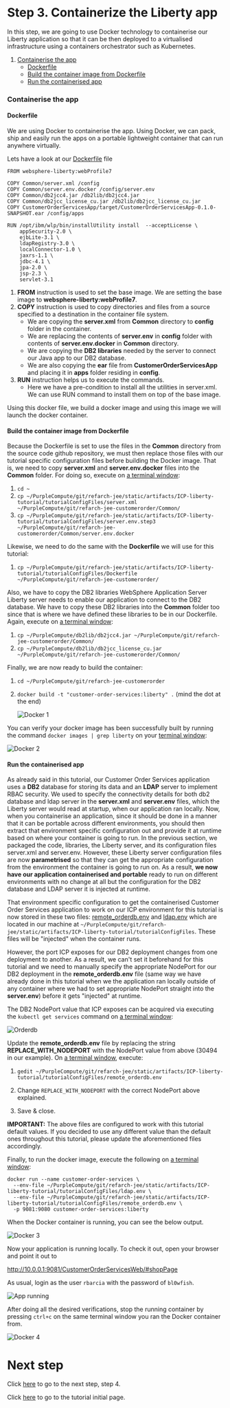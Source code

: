 # Step 3. Containerize the Liberty app

In this step, we are going to use Docker technology to containerise our Liberty application so that it can be then deployed to a virtualised infrastructure using a containers orchestrator such as Kubernetes.

1. [Containerise the app](#containerise-the-app)
    * [Dockerfile](#dockerfile)
    * [Build the container image from Dockerfile](#build-the-container-image-from-dockerfile)
    * [Run the containerised app](#run-the-containerised-app)

### Containerise the app

#### Dockerfile

We are using Docker to containerise the app. Using Docker, we can pack, ship and easily run the apps on a portable lightweight container that can run anywhere virtually.

Lets have a look at our [Dockerfile](tutorialConfigFiles/Dockerfile) file

```
FROM websphere-liberty:webProfile7

COPY Common/server.xml /config
COPY Common/server.env.docker /config/server.env
COPY Common/db2jcc4.jar /db2lib/db2jcc4.jar
COPY Common/db2jcc_license_cu.jar /db2lib/db2jcc_license_cu.jar
COPY CustomerOrderServicesApp/target/CustomerOrderServicesApp-0.1.0-SNAPSHOT.ear /config/apps

RUN /opt/ibm/wlp/bin/installUtility install  --acceptLicense \
    appSecurity-2.0 \
    ejbLite-3.1 \
    ldapRegistry-3.0 \
    localConnector-1.0 \
    jaxrs-1.1 \
    jdbc-4.1 \
    jpa-2.0 \
    jsp-2.3 \
    servlet-3.1

```

1. **FROM** instruction is used to set the base image. We are setting the base image to **websphere-liberty:webProfile7**.
2. **COPY** instruction is used to copy directories and files from a source specified to a destination in the container file system.
   - We are copying the **server.xml** from **Common** directory to **config** folder in the container.
   - We are replacing the contents of **server.env** in **config** folder with contents of **server.env.docker** in **Common** directory.
   - We are copying the **DB2 libraries** needed by the server to connect our Java app to our DB2 database.
   - We are also copying the **ear** file from **CustomerOrderServicesApp** and placing it in **apps** folder residing in **config**.
3. **RUN** instruction helps us to execute the commands.
   - Here we have a pre-condition to install all the utilities in server.xml. We can use RUN command to install them on top of the base image.

Using this docker file, we build a docker image and using this image we will launch the docker container.

#### Build the container image from Dockerfile

Because the Dockerfile is set to use the files in the **Common** directory from the source code github repository, we must then replace those files with our tutorial specific configuration files before building the Docker image. That is, we need to copy **server.xml** and **server.env.docker** files into the **Common** folder. For doing so, execute on [a terminal window](troubleshooting.md#open-the-terminal):

1. `cd ~`
2. `cp ~/PurpleCompute/git/refarch-jee/static/artifacts/ICP-liberty-tutorial/tutorialConfigFiles/server.xml ~/PurpleCompute/git/refarch-jee-customerorder/Common/`
3. `cp ~/PurpleCompute/git/refarch-jee/static/artifacts/ICP-liberty-tutorial/tutorialConfigFiles/server.env.step3 ~/PurpleCompute/git/refarch-jee-customerorder/Common/server.env.docker`

Likewise, we need to do the same with the **Dockerfile** we will use for this tutorial:

1. `cp ~/PurpleCompute/git/refarch-jee/static/artifacts/ICP-liberty-tutorial/tutorialConfigFiles/Dockerfile ~/PurpleCompute/git/refarch-jee-customerorder/`

Also, we have to copy the DB2 libraries WebSphere Application Server Liberty server needs to enable our application to connect to the DB2 database. We have to copy these DB2 libraries into the **Common** folder too since that is where we have defined these libraries to be in our Dockerfile. Again, execute on [a terminal window](troubleshooting.md#open-the-terminal):

1. `cp ~/PurpleCompute/db2lib/db2jcc4.jar ~/PurpleCompute/git/refarch-jee-customerorder/Common/`
2. `cp ~/PurpleCompute/db2lib/db2jcc_license_cu.jar ~/PurpleCompute/git/refarch-jee-customerorder/Common/`

Finally, we are now ready to build the container:

1. `cd ~/PurpleCompute/git/refarch-jee-customerorder`
2. `docker build -t "customer-order-services:liberty" .`   (mind the dot at the end)

   ![Docker 1](/static/imgs/localDocker/docker1.png)

You can verify your docker image has been successfully built by running the command `docker images | grep liberty` on your [terminal window](troubleshooting.md#open-the-terminal):

   ![Docker 2](/static/imgs/localDocker/docker2.png)

#### Run the containerised app

As already said in this tutorial, our Customer Order Services application uses a **DB2** database for storing its data and an **LDAP** server to implement RBAC security. We used to specify the connectivity details for both db2 database and ldap server in the **server.xml** and **server.env** files, which the Liberty server would read at startup, when our application ran locally. Now, when you containerise an application, since it should be done in a manner that it can be portable across different environments, you should then extract that environment specific configuration out and provide it at runtime based on where your container is going to run. In the previous section, we packaged the code, libraries, the Liberty server, and its configuration files server.xml and server.env. However, these Liberty server configuration files are now **parametrised** so that they can get the appropriate configuration from the environment the container is going to run on. As a result, **we now have our application containerised and portable** ready to run on different environments with no change at all but the configuration for the DB2 database and LDAP server it is injected at runtime.

That environment specific configuration to get the containerised Customer Order Services application to work on our ICP environment for this tutorial is now stored in these two files: [remote_orderdb.env](tutorialConfigFiles/orderdb.env) and [ldap.env](tutorialConfigFiles/ldap.env) which are located in our machine at `~/PurpleCompute/git/refarch-jee/static/artifacts/ICP-liberty-tutorial/tutorialConfigFiles`. These files will be "injected" when the container runs.

However, the port ICP exposes for our DB2 deployment changes from one deployment to another. As a result, we can't set it beforehand for this tutorial and we need to manually specify the appropriate NodePort for our DB2 deployment in the **remote_orderdb.env** file (same way we have already done in this tutorial when we the application ran locally outside of any container where we had to set appropriate NodePort straight into the **server.env**) before it gets "injected" at runtime.

The DB2 NodePort value that ICP exposes can be acquired via executing the `kubectl get services` command on [a terminal window](troubleshooting.md#open-the-terminal):

   ![Orderdb](/static/imgs/toLiberty/Source85.png)

Update the **remote_orderdb.env** file by replacing the string **REPLACE_WITH_NODEPORT** with the NodePort value from above (30494 in our example). On [a terminal window](troubleshooting.md#open-the-terminal), execute:

   1. `gedit ~/PurpleCompute/git/refarch-jee/static/artifacts/ICP-liberty-tutorial/tutorialConfigFiles/remote_orderdb.env`

   2. Change `REPLACE_WITH_NODEPORT` with the correct NodePort above explained.

   3. Save & close.

**IMPORTANT:** The above files are configured to work with this tutorial default values. If you decided to use any different value than the default ones throughout this tutorial, please update the aforementioned files accordingly.

Finally, to run the docker image, execute the following on [a terminal window](troubleshooting.md#open-the-terminal):

```
docker run --name customer-order-services \
  --env-file ~/PurpleCompute/git/refarch-jee/static/artifacts/ICP-liberty-tutorial/tutorialConfigFiles/ldap.env \
  --env-file ~/PurpleCompute/git/refarch-jee/static/artifacts/ICP-liberty-tutorial/tutorialConfigFiles/remote_orderdb.env \
  -p 9081:9080 customer-order-services:liberty
```

When the Docker container is running, you can see the below output.

   ![Docker 3](/static/imgs/localDocker/docker3.png)

Now your application is running locally. To check it out, open your browser and point it out to

http://10.0.0.1:9081/CustomerOrderServicesWeb/#shopPage

As usual, login as the user `rbarcia` with the password of `bl0wfish`.

   ![App running](/static/imgs/LibertyToolKit/AppRunningLocally.png)

After doing all the desired verifications, stop the running container by pressing `ctrl+c` on the same terminal window you ran the Docker container from.

   ![Docker 4](/static/imgs/localDocker/docker4.png)

# Next step

Click [here](step4.md) to go to the next step, step 4.

Click [here](tutorial.md) to go to the tutorial initial page.
